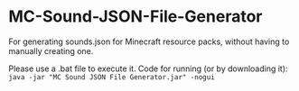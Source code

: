 # MC-Sound-JSON-File-Generator
For generating sounds.json for Minecraft resource packs, without having to manually creating one.

Please use a .bat file to execute it.
Code for running (or by downloading it):
`java -jar "MC Sound JSON File Generator.jar" -nogui`
